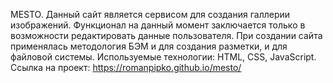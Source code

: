 MESTO.
Данный сайт является сервисом для создания галлерии изображений.
Функционал на данный момент заключается только в возможности редактировать данные пользователя.
При создании сайта применялась методология БЭМ и для создания разметки, и для файловой системы.
Используемые технологии: HTML, CSS, JavaScript.
Ссылка на проект: https://romanpipko.github.io/mesto/
